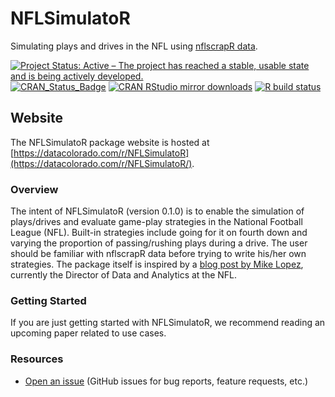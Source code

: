 # NFLSimulatoR 
Simulating plays and drives in the NFL using [nflscrapR data](https://ryurko.github.io/nflscrapR-data/).

<!-- badges: start -->
[![Project Status: Active – The project has reached a stable, usable state and is being actively developed.](https://www.repostatus.org/badges/latest/active.svg)](https://www.repostatus.org/#active)
[![CRAN_Status_Badge](https://www.r-pkg.org/badges/version/NFLSimulatoR)](https://cran.r-project.org/package=NFLSimulatoR)
[![CRAN RStudio mirror downloads](https://cranlogs.r-pkg.org/badges/NFLSimulatoR)](https://www.r-pkg.org/pkg/NFLSimulatoR)
[![R build status](https://github.com/rtelmore/NFLSimulatoR/workflows/R-CMD-check/badge.svg)](https://github.com/rtelmore/NFLSimulatoR/actions/)

  <!-- badges: end -->
## Website  
The NFLSimulatoR package website is hosted at [https://datacolorado.com/r/NFLSimulatoR](https://datacolorado.com/r/NFLSimulatoR/).

### Overview
The intent of NFLSimulatoR (version 0.1.0) is to enable the simulation of plays/drives and evaluate game-play strategies in the National Football League (NFL). Built-in strategies include going for it on fourth down and varying the proportion of passing/rushing plays during a drive. The user should be familiar with nflscrapR data before trying to write his/her own strategies. The package itself is inspired by a 
[blog post by Mike Lopez](https://statsbylopez.netlify.app/post/resampling-nfl-drives/), currently the Director of Data and Analytics at the NFL.

### Getting Started

If you are just getting started with NFLSimulatoR, we recommend reading an 
upcoming paper related to use cases.

### Resources

* [Open an issue](https://github.com/rtelmore/NFLSimulatoR/issues/) (GitHub issues for bug reports, feature requests, etc.)

